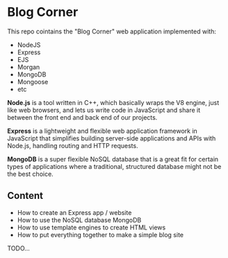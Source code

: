 # Blog Corner

This repo cointains the "Blog Corner" web application implemented with:

- NodeJS
- Express
- EJS
- Morgan
- MongoDB
- Mongoose
- etc

<b>Node.js</b> is a tool written in C++, which basically wraps the V8 engine, just like web browsers, and lets us write code in JavaScript and share it between the front end and back end of our projects.

<b>Express</b> is a lightweight and flexible web application framework in JavaScript that simplifies building server-side applications and APIs with Node.js, handling routing and HTTP requests. 

<b>MongoDB</b> is a super flexible NoSQL database that is a great fit for certain types of applications where a traditional, structured database might not be the best choice. 

## Content

- How to create an Express app / website
- How to use the NoSQL database MongoDB
- How to use template engines to create HTML views
- How to put everything together to make a simple blog site

TODO...
